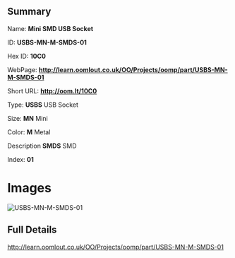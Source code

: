 

## Summary
 
Name: __Mini SMD USB Socket__

ID: __USBS-MN-M-SMDS-01__

Hex ID: __10C0__

WebPage: __http://learn.oomlout.co.uk/OO/Projects/oomp/part/USBS-MN-M-SMDS-01__

Short URL: __http://oom.lt/10C0__


Type: __USBS__ USB Socket 

Size: __MN__ Mini 

Color: __M__ Metal 

Description __SMDS__ SMD 

Index: __01__


 # Images
![USBS-MN-M-SMDS-01](http://oomlout.com/oomp-gen/parts/USBS-MN-M-SMDS-01/USBS-MN-M-SMDS-01_420.jpg)



 ## Full Details

 http://learn.oomlout.co.uk/OO/Projects/oomp/part/USBS-MN-M-SMDS-01














